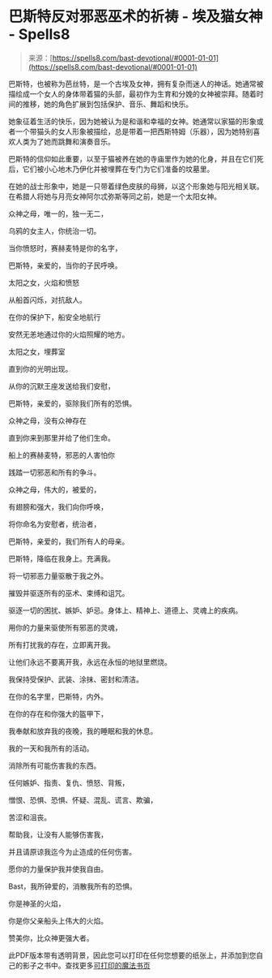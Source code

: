 <!--yml

category: 未分类

日期：2024-06-12 19:56:32

-->

# 巴斯特反对邪恶巫术的祈祷 - 埃及猫女神 - Spells8

> 来源：[https://spells8.com/bast-devotional/#0001-01-01](https://spells8.com/bast-devotional/#0001-01-01)

巴斯特，也被称为芭丝特，是一个古埃及女神，拥有复杂而迷人的神话。她通常被描绘成一个女人的身体带着猫的头部，最初作为生育和分娩的女神被崇拜。随着时间的推移，她的角色扩展到包括保护、音乐、舞蹈和快乐。

她象征着生活的快乐，因为她被认为是和谐和幸福的女神。她通常以家猫的形象或者一个带猫头的女人形象被描绘，总是带着一把西斯特姆（乐器），因为她特别喜欢人类为了她而跳舞和演奏音乐。

巴斯特的信仰如此重要，以至于猫被养在她的寺庙里作为她的化身，并且在它们死后，它们被小心地木乃伊化并被埋葬在专门为它们准备的坟墓里。

在她的战士形象中，她是一只带着绿色皮肤的母狮，以这个形象她与阳光相关联。在希腊人将她与月亮女神阿尔忒弥斯等同之前，她是一个太阳女神。

众神之母，唯一的，独一无二，

乌鸦的女主人，你统治一切。

当你愤怒时，赛赫麦特是你的名字，

巴斯特，亲爱的，当你的子民呼唤。

太阳之女，火焰和愤怒

从船首闪烁，对抗敌人。

在你的保护下，船安全地航行

安然无恙地通过你的火焰照耀的地方。

太阳之女，埋葬室

直到你的光明出现。

从你的沉默王座发送给我们安慰，

巴斯特，亲爱的，驱除我们所有的恐惧。

众神之母，没有众神存在

直到你来到那里并给了他们生命。

船上的赛赫麦特，邪恶的人害怕你

践踏一切邪恶和所有的争斗。

众神之母，伟大的，被爱的，

有翅膀和强大，我们向你呼唤，

将你命名为安慰者，统治者，

巴斯特，亲爱的，我们所有人的母亲。

巴斯特，降临在我身上。充满我。

将一切邪恶力量驱散于我之外。

摧毁并驱逐所有的巫术、束缚和诅咒。

驱逐一切的困扰、嫉妒、妒忌。身体上、精神上、道德上、灵魂上的疾病。

用你的力量来驱使所有邪恶的灵魂，

所有打扰我的存在，立即离开我。

让他们永远不要离开我，永远在永恒的地狱里燃烧。

我保持受保护、武装、涂抹、密封和清洁。

在你的名字里，巴斯特，内外。

在你的存在和你强大的盔甲下，

我奉献和放弃我的夜晚，我的睡眠和我的休息。

我的一天和我所有的活动。

消除所有可能伤害我的东西。

任何嫉妒、指责、复仇、愤怒、背叛，

憎恨、恐惧、恐惧、怀疑、混乱、谎言、欺骗，

苦涩和沮丧。

帮助我，让没有人能够伤害我，

并且请原谅我迄今为止造成的任何伤害。

愿你的力量保护我并使我自由。

Bast，我所钟爱的，消散我所有的恐惧。

你是神圣的火焰，

你是你父亲船头上伟大的火焰。

赞美你，比众神更强大者。

此PDF版本带有透明背景，因此您可以打印在任何您想要的纸张上，并添加到您自己的影子之书中。查找更多[可打印的魔法书页](https://spells8.com/printable-pages-book-shadows/)
